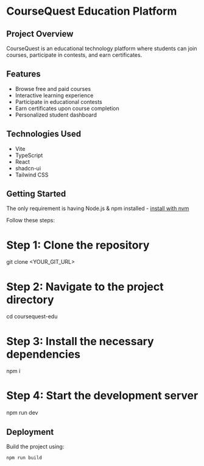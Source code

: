 
# CourseQuest Education Platform

## Project Overview

CourseQuest is an educational technology platform where students can join courses, participate in contests, and earn certificates.

## Features

- Browse free and paid courses
- Interactive learning experience
- Participate in educational contests
- Earn certificates upon course completion
- Personalized student dashboard

## Technologies Used

- Vite
- TypeScript
- React
- shadcn-ui
- Tailwind CSS

## Getting Started

The only requirement is having Node.js & npm installed - [install with nvm](https://github.com/nvm-sh/nvm#installing-and-updating)

Follow these steps:


# Step 1: Clone the repository
git clone <YOUR_GIT_URL>

# Step 2: Navigate to the project directory
cd coursequest-edu

# Step 3: Install the necessary dependencies
npm i

# Step 4: Start the development server
npm run dev


## Deployment

Build the project using:

```sh
npm run build
```

